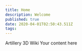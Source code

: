 ```yaml
---
title: Home
description: Welcome
published: true
date: 2020-04-01T02:50:43.511Z
tags: 
---
```


Artillery 3D Wiki
Your content here